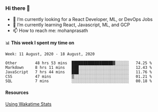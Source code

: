 ### Hi there 👋

- 🔭 I’m currently looking for a React Developer, ML, or DevOps Jobs
- 🌱 I’m currently learning React, Javascript, ML, and GCP
- 📫 How to reach me: mohanprasath

📊 **This week I spent my time on**
<!--START_SECTION:waka-->
```text
Week: 11 August, 2020 - 18 August, 2020

Other        48 hrs 53 mins  ██████████████████▓░░░░░░   74.25 % 
Markdown     8 hrs 11 mins   ███░░░░░░░░░░░░░░░░░░░░░░   12.43 % 
JavaScript   7 hrs 44 mins   ███░░░░░░░░░░░░░░░░░░░░░░   11.76 % 
CSS          47 mins         ▒░░░░░░░░░░░░░░░░░░░░░░░░   01.21 % 
SQL          7 mins          ░░░░░░░░░░░░░░░░░░░░░░░░░   00.18 % 
```
<!--END_SECTION:waka-->

#### Resources
[Using Wakatime Stats](https://github.com/marketplace/actions/waka-readme)
